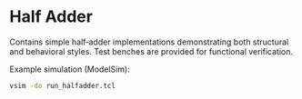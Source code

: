 # Half Adder

Contains simple half‑adder implementations demonstrating both structural and behavioral styles. Test benches are provided for functional verification.

Example simulation (ModelSim):

```bash
vsim -do run_halfadder.tcl
```
